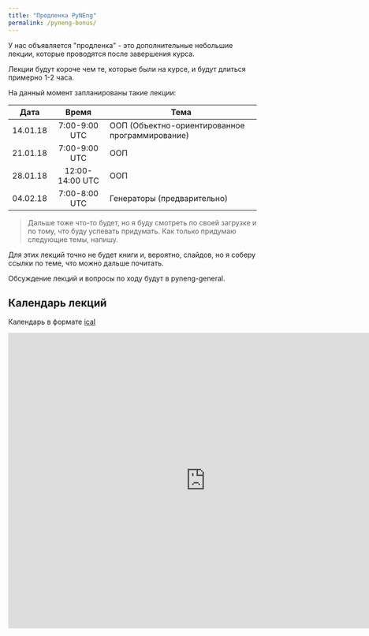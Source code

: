 ```yaml
---
title: "Продленка PyNEng"
permalink: /pyneng-bonus/
---
```


У нас объявляется "продленка" - это дополнительные небольшие лекции, которые проводятся после завершения курса.

Лекции будут короче чем те, которые были на курсе, и будут длиться примерно 1-2 часа.

На данный момент запланированы такие лекции:

| Дата     |     Время      | Тема |
|:--------:|:--------------:|------|
| 14.01.18 |7:00-9:00 UTC   | ООП (Объектно-ориентированное программирование) |
| 21.01.18 |7:00-9:00 UTC   | ООП |
| 28.01.18 |12:00-14:00 UTC | ООП |
| 04.02.18 |7:00-8:00 UTC   | Генераторы (предварительно) |

> Дальше тоже что-то будет, но я буду смотреть по своей загрузке и по тому, что буду успевать придумать. Как только придумаю следующие темы, напишу.

Для этих лекций точно не будет книги и, вероятно, слайдов, но я соберу ссылки по теме, что можно дальше почитать.

Обсуждение лекций и вопросы по ходу будут в pyneng-general.

## Календарь лекций

Календарь в формате [ical](https://calendar.google.com/calendar/ical/lqpcstv2r0u5j6dsht1k1vspjc%40group.calendar.google.com/public/basic.ics)

<iframe src="https://calendar.google.com/calendar/embed?src=lqpcstv2r0u5j6dsht1k1vspjc%40group.calendar.google.com&ctz=UTC" style="border: 0" width="800" height="600" frameborder="0" scrolling="no"></iframe>

